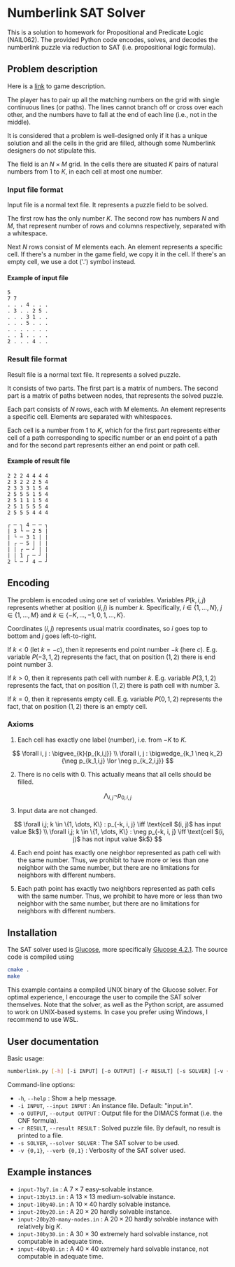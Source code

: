 # Numberlink SAT Solver

This is a solution to homework for Propositional and Predicate Logic (NAIL062).
The provided Python code encodes, solves, and decodes the numberlink puzzle via reduction to SAT (i.e. propositional logic formula).

## Problem description

Here is a [link](https://en.wikipedia.org/wiki/Numberlink) to game description.

The player has to pair up all the matching numbers on the grid with single continuous lines (or paths). The lines cannot branch off or cross over each other, and the numbers have to fall at the end of each line (i.e., not in the middle).

It is considered that a problem is well-designed only if it has a unique solution and all the cells in the grid are filled, although some Numberlink designers do not stipulate this.

The field is an $N \times M$ grid. In the cells there are situated $K$ pairs of natural numbers from $1$ to $K$, in each cell at most one number.

### Input file format

Input file is a normal text file. It represents a puzzle field to be solved.

The first row has the only number $K$. The second row has numbers $N$ and $M$, that represent number of rows and columns respectively, separated with a whitespace.

Next $N$ rows consist of $M$ elements each. An element represents a specific cell.
If there's a number in the game field, we copy it in the cell.
If there's an empty cell, we use a dot ('.') symbol instead.

#### Example of input file

```text
5
7 7
. . . 4 . . .
. 3 . . 2 5 .
. . . 3 1 . .
. . . 5 . . .
. . . . . . .
. . 1 . . . .
2 . . . 4 . .
```

### Result file format

Result file is a normal text file. It represents a solved puzzle.

It consists of two parts. The first part is a matrix of numbers. The second part is a matrix of paths between nodes, that represents the solved puzzle.

Each part consists of $N$ rows, each with $M$ elements. An element represents a specific cell. Elements are separated with whitespaces.

Each cell is a number from $1$ to $K$, which for the first part represents either cell of a path corresponding to specific number or an end point of a path and for the second part represents either an end point or path cell.

#### Example of result file

```text
2 2 2 4 4 4 4
2 3 2 2 2 5 4
2 3 3 3 1 5 4
2 5 5 5 1 5 4
2 5 1 1 1 5 4
2 5 1 5 5 5 4
2 5 5 5 4 4 4

┌ ─ ┐ 4 ─ ─ ┐
| 3 └ ─ 2 5 |
| └ ─ 3 1 | |
| ┌ ─ 5 | | |
| | ┌ ─ ┘ | |
| | 1 ┌ ─ ┘ |
2 └ ─ ┘ 4 ─ ┘
```

## Encoding

The problem is encoded using one set of variables.
Variables $P(k, i, j)$ represents whether at position $(i, j)$ is number $k$.
Specifically, $i \in \{1, \dots, N\}$, $j \in \{1, \dots, M\}$ and $k \in \{-K, \dots, -1, 0, 1, \dots, K\}$.

Coordinates $(i, j)$ represents usual matrix coordinates, so $i$ goes top to bottom and $j$ goes left-to-right.

If $k < 0$ (let $k = -c$), then it represents end point number $-k$ (here $c$).
E.g. variable $P(-3, 1, 2)$ represents the fact, that on position $(1, 2)$ there is end point number $3$.

If $k > 0$, then it represents path cell with number $k$.
E.g. variable $P(3, 1, 2)$ represents the fact, that on position $(1, 2)$ there is path cell with number $3$.

If $k = 0$, then it represents empty cell.
E.g. variable $P(0, 1, 2)$ represents the fact, that on position $(1, 2)$ there is an empty cell.

### Axioms

1. Each cell has exactly one label (number), i.e. from $-K$ to $K$.

$$
\forall i, j : \bigvee_{k}{p_{k,i,j}} \\
\forall i, j : \bigwedge_{k_1 \neq k_2}{\neg p_{k_1,i,j} \lor \neg p_{k_2,i,j}}
$$

2. There is no cells with $0$. This actually means that all cells should be filled.

$$
\bigwedge_{i,j}{\neg p_{0,i,j}}
$$

3. Input data are not changed.

$$
\forall i,j; k \in \{1, \dots, K\} : p_{-k, i, j} \iff \text{cell $(i, j)$ has input value $k$} \\
\forall i,j; k \in \{1, \dots, K\} : \neg p_{-k, i, j} \iff \text{cell $(i, j)$ has not input value $k$}
$$

4. Each end point has exactly one neighbor represented as path cell with the same number.
Thus, we prohibit to have more or less than one neighbor with the same number, but there are no limitations for neighbors with different numbers.

5. Each path point has exactly two neighbors represented as path cells with the same number.
Thus, we prohibit to have more or less than two neighbor with the same number, but there are no limitations for neighbors with different numbers.

## Installation

The SAT solver used is [Glucose](https://www.labri.fr/perso/lsimon/research/glucose/), more specifically [Glucose 4.2.1](https://github.com/audemard/glucose/releases/tag/4.2.1). The source code is compiled using

```bash
cmake .
make
```

This example contains a compiled UNIX binary of the Glucose solver.
For optimal experience, I encourage the user to compile the SAT solver themselves.
Note that the solver, as well as the Python script, are assumed to work on UNIX-based systems.
In case you prefer using Windows, I recommend to use WSL.

## User documentation

Basic usage:

```bash
numberlink.py [-h] [-i INPUT] [-o OUTPUT] [-r RESULT] [-s SOLVER] [-v {0,1}]
```

Command-line options:

- `-h`, `--help` : Show a help message.
- `-i INPUT`, `--input INPUT` : An instance file. Default: "input.in".
- `-o OUTPUT`, `--output OUTPUT` : Output file for the DIMACS format (i.e. the CNF formula).
- `-r RESULT`, `--result RESULT` : Solved puzzle file. By default, no result is printed to a file.
- `-s SOLVER`, `--solver SOLVER` : The SAT solver to be used.
- `-v {0,1}`, `--verb {0,1}` :  Verbosity of the SAT solver used.

## Example instances

- `input-7by7.in` : A $7 \times 7$ easy-solvable instance.
- `input-13by13.in` : A $13 \times 13$ medium-solvable instance.
- `input-10by40.in` : A $10 \times 40$ hardly solvable instance.
- `input-20by20.in` : A $20 \times 20$ hardly solvable instance.
- `input-20by20-many-nodes.in` : A $20 \times 20$ hardly solvable instance with relatively big $K$.
- `input-30by30.in` : A $30 \times 30$ extremely hard solvable instance, not computable in adequate time.
- `input-40by40.in` : A $40 \times 40$ extremely hard solvable instance, not computable in adequate time.
